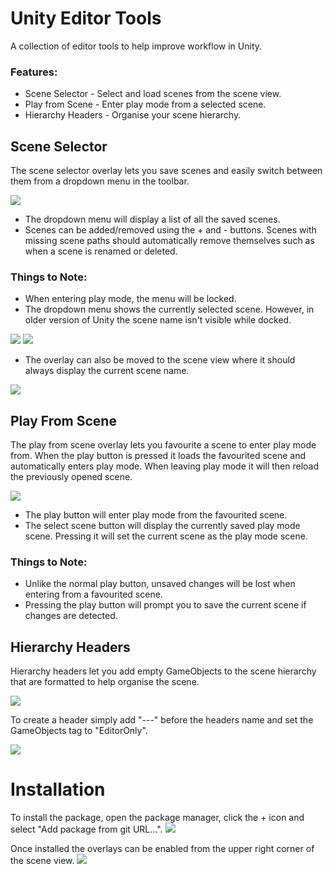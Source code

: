 # Unity Editor Tools

A collection of editor tools to help improve workflow in Unity.

### Features:
- Scene Selector - Select and load scenes from the scene view.
- Play from Scene - Enter play mode from a selected scene.
- Hierarchy Headers - Organise your scene hierarchy.

## Scene Selector

The scene selector overlay lets you save scenes and easily switch between them from a dropdown menu in the toolbar.

![](https://i.imgur.com/vTw1NpY.png)

- The dropdown menu will display a list of all the saved scenes.
- Scenes can be added/removed using the + and - buttons. Scenes with missing scene paths should automatically remove themselves such as when a scene is renamed or deleted.

### Things to Note:

- When entering play mode, the menu will be locked.
- The dropdown menu shows the currently selected scene. However, in older version of Unity the scene name isn't visible while docked.

![](https://i.imgur.com/fdTY6NR.png) ![](https://i.imgur.com/0BmPs2D.png) 

- The overlay can also be moved to the scene view where it should always display the current scene name.

![](https://i.imgur.com/fXDwG66.png)

## Play From Scene

The play from scene overlay lets you favourite a scene to enter play mode from. When the play button is pressed it loads the favourited scene and automatically enters play mode. When leaving play mode it will then reload the previously opened scene.

![](https://i.imgur.com/7ypgjgV.png)

- The play button will enter play mode from the favourited scene.
- The select scene button will display the currently saved play mode scene. Pressing it will set the current scene as the play mode scene.

### Things to Note:

- Unlike the normal play button, unsaved changes will be lost when entering from a favourited scene.
- Pressing the play button will prompt you to save the current scene if changes are detected.

## Hierarchy Headers

Hierarchy headers let you add empty GameObjects to the scene hierarchy that are formatted to help organise the scene.

![](https://i.imgur.com/OVyIa2t.png)

To create a header simply add "---" before the headers name and set the GameObjects tag to "EditorOnly".

![](https://i.imgur.com/QdUbFeT.png)

# Installation
To install the package, open the package manager, click the + icon and select "Add package from git URL...".
![](https://i.imgur.com/hWZdAaS.png)

Once installed the overlays can be enabled from the upper right corner of the scene view.
![](https://i.imgur.com/aYfyxkZ.png)
